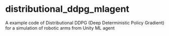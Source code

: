 # distributional_ddpg_mlagent
A example code of Distributional DDPG (Deep Deterministic Policy Gradient) for a simulation of robotic arms from Unity ML agent
